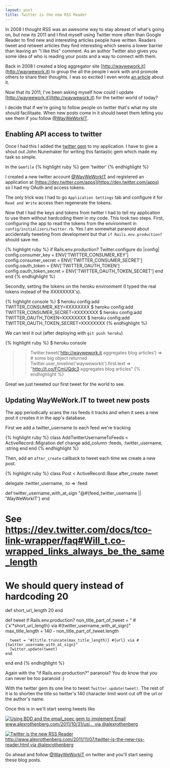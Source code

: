 ```yaml
---
layout: post
title: Twitter is the new RSS Reader
---
```


In 2008 I thought RSS was an awesome way to stay abreast of what's going on, but now its 2011
and I find myself using Twitter more often than Google Reader to find new and interesting articles people have written.
Readers tweet and retweet articles they find interesting which seems a lower barrier than leaving an "I like this" comment.
As an author Twitter also gives you some idea of who is reading your posts and a way to connect with them.

Back in 2008 I created a blog aggregator site [http://waywework.it](http://waywework.it) to group the all the people I work with
and promote others to share their thoughts.
I was so excited I even wrote [an article](http://www.alexrothenberg.com/2008/11/09/blog-aggregator-wayweworkit.html) about it.

Now that its 2011, I've been asking myself how could I update [http://waywework.it](http://waywework.it) for the twitter world of today?

I decide that if we're going to follow people on twitter that's what my site should facilitaate.
When new posts come in it should tweet them letting you see them if you follow [@WayWeWorkIT](https://twitter.com/#!/WayWeWorkIT).

## Enabling API access to twitter

Once I had this I added the [twitter gem](https://github.com/jnunemaker/twitter) to my application.
I have to give a shout out John Nunemaker for writing this fantastic gem which made my task so simple.

In the `Gemfile`
{% highlight ruby %}
gem 'twitter'
{% endhighlight %}

I created a new twitter account [@WayWeWorkIT](http://twitter.com/WayWeWorkIT) and
registered an application at [https://dev.twitter.com/apps](https://dev.twitter.com/apps)
so I had my OAuth and access tokens.

The only trick was I had to go `Application Settings` tab and configure it for `Read and Write` access
then regenerate the tokens.

Now that I had the keys and tokens from twitter I had to tell my application to use them without hardcoding them in my code.
This took two steps.
First, configuring the app to read the tokens from the environment in `config/initializers/twitter.rb`.
Yes I am somewhat paranoid about accidentally tweeting from development but that `if Rails.env.production?` should save me.

{% highlight ruby %}
if Rails.env.production?
  Twitter.configure do |config|
    config.consumer_key       = ENV['TWITTER_CONSUMER_KEY']
    config.consumer_secret    = ENV['TWITTER_CONSUMER_SECRET']
    config.oauth_token        = ENV['TWITTER_OAUTH_TOKEN']
    config.oauth_token_secret = ENV['TWITTER_OAUTH_TOKEN_SECRET']
  end
end
{% endhighlight %}

Secondly, setting the tokens on the heroku environment (I typed the real tokens instead of the XXXXXXXX's).

{% highlight console %}
$ heroku config:add TWITTER_CONSUMER_KEY=XXXXXXXX
$ heroku config:add TWITTER_CONSUMER_SECRET=XXXXXXXX
$ heroku config:add TWITTER_OAUTH_TOKEN=XXXXXXXX
$ heroku config:add TWITTER_OAUTH_TOKEN_SECRET=XXXXXXXX
{% endhighlight %}

We can test it out (after deploying with `git push heroku`)

{% highlight ruby %}
$ heroku console
>> Twitter.tweet('http://waywework.it aggregates blog articles')
=> # some big object returned
>> Twitter.user_timeline('wayweworkit').first.text
=> "http://t.co/FCmUQdc3 aggregates blog articles"
{% endhighlight %}

Great we just tweeted our first tweet for the world to see.

## Updating WayWeWork.IT to tweet new posts

The app periodically scans the rss feeds it tracks and when it sees a new post it creates it in the app's database.

First we add a twitter_username to each feed we're tracking

{% highlight ruby %}
class AddTwitterUsernameToFeeds < ActiveRecord::Migration
  def change
    add_column :feeds, :twitter_username, :string
  end
end
{% endhighlight %}

Then, add an `after_create` callback to tweet each time we create a new post.

{% highlight ruby %}
class Post < ActiveRecord::Base
  after_create :tweet

  delegate :twitter_username, :to => :feed

  def twitter_username_with_at_sign
    "@#{feed_twitter_username || 'WayWeWorkIT'}
  end

  # See https://dev.twitter.com/docs/tco-link-wrapper/faq#Will_t.co-wrapped_links_always_be_the_same_length
  # We should query instead of hardcoding 20
  def short_url_length
    20
  end

  def tweet
    if Rails.env.production?
      non_title_part_of_tweet = " #{'x'*short_url_length} via #{twitter_username_with_at_sign}"
      max_title_length = 140 - non_title_part_of_tweet.length

      tweet = "#{title.truncate(max_title_length)} #{url} via #{twitter_username_with_at_sign}"
      Twitter.update(tweet)
    end
  end
end
{% endhighlight %}

Again with the "if Rails.env.production?" paranoia? You do know that you can never be too paranoid :)

With the twitter gem its one line to tweet `Twitter.update(tweet)`.
The rest of it is to shorten the title so twitter's 140 character limit wont cut off the url or the author's name.

Once this is in we'll start seeing tweets like

[![Using BDD and the email_spec gem to implement Email www.alexrothenberg.com/2011/10/31/usi… via @alexrothenberg](http://www.alexrothenberg.com/images/2011-11-07-twitter-is-the-new-rss-reader/using_bdd_and_email_spec_gem.png)](https://twitter.com/#!/WayWeWorkIT/status/131380463301427200)


[![Twitter is the new RSS Reader http://www.alexrothenberg.com/2011/11/07/twitter-is-the-new-rss-reader.html via @alexrothenberg](http://www.alexrothenberg.com/images/2011-11-07-twitter-is-the-new-rss-reader/twitter_is_the_new_rss_reader.png)](https://twitter.com/#!/WayWeWorkIT/status/133556175563259904)

Go ahead and follow [@WayWeWorkIT](https://twitter.com/#!/WayWeWorkIT) on twitter and you'll start seeing these blog posts.
